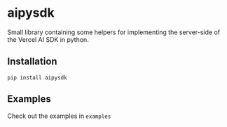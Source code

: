 # aipysdk

Small library containing some helpers for implementing the server-side of the Vercel AI SDK in python.

## Installation

`pip install aipysdk`

## Examples

Check out the examples in `examples`
